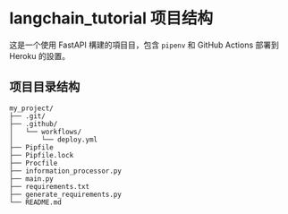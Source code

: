 # langchain_tutorial 项目结构

这是一个使用 FastAPI 構建的項目目，包含 `pipenv` 和 GitHub Actions 部署到 Heroku 的設置。

## 项目目录结构

```plaintext
my_project/
├── .git/
├── .github/
│   └── workflows/
│       └── deploy.yml
├── Pipfile
├── Pipfile.lock
├── Procfile
├── information_processor.py
├── main.py
├── requirements.txt
├── generate_requirements.py
└── README.md
